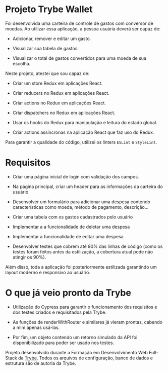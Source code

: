 # Projeto Trybe Wallet

Foi desenvolvida uma carteira de controle de gastos com conversor de moedas.
Ao utilizar essa aplicação, a pessoa usuária deverá ser capaz de:
  * Adicionar, remover e editar um gasto.

  * Visualizar sua tabela de gastos.

  * Visualizar o total de gastos convertidos para uma moeda de sua escolha.
    

  Neste projeto, atestei que sou capaz de:
  * Criar um store Redux em aplicações React.

  * Criar reducers no Redux em aplicações React.

  * Criar actions no Redux em aplicações React.

  * Criar dispatchers no Redux em aplicações React.

  * Usar os hooks do Redux para manipulação e leitura do estado global.

  * Criar actions assíncronas na aplicação React que faz uso do Redux.

  Para garantir a qualidade do código, utilizei os linters `ESLint` e `StyleLint`.


  # Requisitos
  *  Criar uma página inicial de login com validação dos campos.
  
  *  Na página principal, criar um header para as informações da carteira do usuário
  
  *  Desenvolver um formulário para adicionar uma despesa contendo características como moeda, método de pagamento, descrição...
  
  * Criar uma tabela com os gastos cadastrados pelo usuário
  
  *  Implementar a a funcionalidade de deletar uma despesa
  
  *  Implementar a funcionalidade de editar uma despesa
  
  *  Desenvolver testes que cobrem até 90% das linhas de código (como os testes foram feitos antes da estilização, a cobertura atual pode não atingir os 90%).

Além disso, toda a aplicação foi posteriormente estilizada garantindo um layout moderno e responsivo ao usuário.


# O que já veio pronto da Trybe
   * Utilização do Cypress para garantir o funcionamento dos requisitos e dos testes criados e requisitados pela Trybe.
  
   * As funções de renderWithRouter e similares já vieram prontas, cabendo a mim apenas usá-las.

   * Por fim, um objeto contendo um retorno simulado da API foi disponibilizado para poder ser usado nos testes.


Projeto desenvolvido durante a Formação em Desenvolvimento Web Full-Stack da [Trybe](https://www.betrybe.com/). 
Todos os arquivos de configuração, banco de dados e estrutura são de autoria da Trybe.

